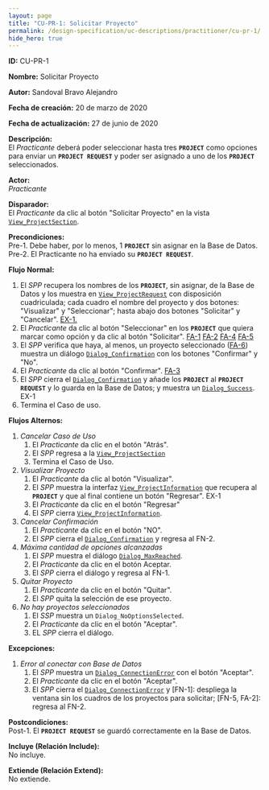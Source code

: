 ```yaml
---
layout: page
title: "CU-PR-1: Solicitar Proyecto"
permalink: /design-specification/uc-descriptions/practitioner/cu-pr-1/
hide_hero: true
---
```


**ID:** CU-PR-1

**Nombre:** Solicitar Proyecto

**Autor:** Sandoval Bravo Alejandro

**Fecha de creación:** 20 de marzo de 2020

**Fecha de actualización:** 27 de junio de 2020

**Descripción:**  
El *Practicante* deberá poder seleccionar hasta tres **`PROJECT`** como opciones para enviar un **`PROJECT REQUEST`** y poder ser asignado a uno de los **`PROJECT`** seleccionados.

**Actor:**  
*Practicante*

**Disparador:**  
El *Practicante* da clic al botón "Solicitar Proyecto" en la vista [`View_ProjectSection`][VPSC].

**Precondiciones:**  
Pre-1. Debe haber, por lo menos, 1 **`PROJECT`** sin asignar en la Base de Datos.  
Pre-2. El Practicante no ha enviado su **`PROJECT REQUEST`**.   

**Flujo Normal:**
  1. El *SPP* recupera los nombres de los **`PROJECT`**, sin asignar, de la Base de Datos y los muestra en [`View_ProjectRequest`][VPRQ] con disposición cuadriculada; cada cuadro el nombre del proyecto y dos botones: "Visualizar" y "Seleccionar"; hasta abajo dos botones "Solicitar" y "Cancelar". <a href="#error_conexion">EX-1.</a>
  2. El *Practicante* da clic al botón "Seleccionar" en los **`PROJECT`** que quiera marcar como opción y da clic al botón "Solicitar". <a href="#cancelar_cu">FA-1</a> <a href="#visualizar_proyecto">FA-2</a> <a href="#maxima_opciones">FA-4</a> <a href="#quitar_proyectos">FA-5</a>
  3. El *SPP* verifica que haya, al menos, un proyecto seleccionado (<a href="sin_seleccion">FA-6</a>) muestra un diálogo [`Dialog_Confirmation`][DLCO] con los botones "Confirmar" y "No".
  4. El *Practicante* da clic al botón "Confirmar". <a href="#cancelar_confirmacion">FA-3</a>
  5. El *SPP* cierra el [`Dialog_Confirmation`][DLCO] y añade los **`PROJECT`** al **`PROJECT REQUEST`** y lo guarda en la Base de Datos; y muestra un [`Dialog_Success`][DLSU]. EX-1
  6. Termina el Caso de uso.

**Flujos Alternos:**
  1. <a id="cancelar_cu"><i>Cancelar Caso de Uso</i></a>
     1. El *Practicante* da clic en el botón "Atrás".
     2. El *SPP* regresa a la [`View_ProjectSection`][VPSC] 
     3. Termina el Caso de Uso.
  2. <a id="visualizar_proyecto"><i>Visualizar Proyecto</i></a>
     1. El *Practicante* da clic al botón "Visualizar".
     2. El *SPP* muestra la interfaz [`View_ProjectInformation`][VPIN] que recupera al **`PROJECT`** y que al final contiene un botón "Regresar". EX-1
     3. El *Practicante* da clic en el botón "Regresar"
     4. El *SPP* cierra [`View_ProjectInformation`][VPIN].
  3. <a id="cancelar_confirmacion"><i>Cancelar Confirmación</i></a>
     1. El *Practicante* da clic en el botón "NO".
     2. El *SPP* cierra el [`Dialog_Confirmation`][DLCO] y regresa al FN-2.
  4. <a id="maxima_opciones"><i>Máxima cantidad de opciones alcanzadas</i></a>
     1. El *SPP* muestra el diálogo [`Dialog_MaxReached`][DLMR]. 
     2. El *Practicante* da clic en el botón Aceptar.
     3. El *SPP* cierra el diálogo y regresa al FN-1.
  5. <a id="quitar_proyectos"><i>Quitar Proyecto</i></a>
     1. El *Practicante* da clic en el botón "Quitar".
     2. El *SPP* quita la selección de ese proyecto.
  6. <a id="sin_seleccion"><i>No hay proyectos seleccionados</i></a>
     1. El *SSP* muestra un `Dialog_NoOptionsSelected`.
     2. El *Practicante* da clic en el botón "Aceptar".
     3. EL *SPP* cierra el diálogo.

**Excepciones:**
   1. <a id="error_conexion"><i>Error al conectar con Base de Datos</i></a>
      1. El *SPP* muestra un [`Dialog_ConnectionError`][DLCE] con el botón "Aceptar".
      2. El *Practicante* da clic en el botón "Aceptar".
      3. El *SPP* cierra el [`Dialog_ConnectionError`][DLCE] y [FN-1]: despliega la ventana sin los cuadros de los proyectos para solicitar; [FN-5, FA-2]: regresa al FN-2.

**Postcondiciones:**  
Post-1. El **`PROJECT REQUEST`** se guardó correctamente en la Base de Datos.

**Incluye (Relación Include):**  
No incluye.

**Extiende (Relación Extend):**  
No extiende.

[VPSC]: https://raw.githubusercontent.com/Phalord/PracticasProfesionales/gh-pages/assets/imgs/prototypes/practitioner/View_ProjectSection.png "`View_ProjectSection` Prototype"
[VPRQ]: https://raw.githubusercontent.com/Phalord/PracticasProfesionales/gh-pages/assets/imgs/prototypes/practitioner/View_ProjectRequest.png "`View_ProjectRequest` Prototype"
[VPIN]: https://raw.githubusercontent.com/Phalord/PracticasProfesionales/gh-pages/assets/imgs/prototypes/practitioner/View_ProjectInformation.png "`View_ProjectInformation` Prototype"
[DLCO]: https://raw.githubusercontent.com/Phalord/PracticasProfesionales/gh-pages/assets/imgs/prototypes/generals/Dialog_Confirmation.png "`Dialog_Confirmation` Prototype"
[DLSU]: https://raw.githubusercontent.com/Phalord/PracticasProfesionales/gh-pages/assets/imgs/prototypes/generals/Dialog_Success.png "`Dialog_Success` Prototype"
[DLMR]: https://raw.githubusercontent.com/Phalord/PracticasProfesionales/gh-pages/assets/imgs/prototypes/generals/Dialog_MaxReached.png "`Dialog_MaxReached` Prototype"
[DLCE]: https://raw.githubusercontent.com/Phalord/PracticasProfesionales/gh-pages/assets/imgs/prototypes/generals/Dialog_ConnectionError.png "`Dialog_ConnectionError` Prototype"